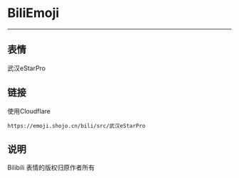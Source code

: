 # BiliEmoji
---
## 表情
武汉eStarPro
## 链接
使用Cloudflare
```
https://emoji.shojo.cn/bili/src/武汉eStarPro
```
## 说明
Bilibili 表情的版权归原作者所有
